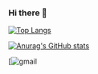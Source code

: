 ### Hi there 👋

<!--
**Jaeyeonnn/Jaeyeonnn** is a ✨ _special_ ✨ repository because its `README.md` (this file) appears on your GitHub profile.

Here are some ideas to get you started:

- 🔭 I’m currently working on ...
- 🌱 I’m currently learning ...
- 👯 I’m looking to collaborate on ...
- 🤔 I’m looking for help with ...
- 💬 Ask me about ...
- 📫 How to reach me: ...
- 😄 Pronouns: ...
- ⚡ Fun fact: ...
-->
[![Top Langs](https://github-readme-stats.vercel.app/api/top-langs/?username=jaeyeonnn)](https://github.com/anuraghazra/github-readme-stats)

[![Anurag's GitHub stats](https://github-readme-stats.vercel.app/api?username=jaeyeonnn)](https://github.com/anuraghazra/github-readme-stats)

[![gmail]([https://img.shields.io/badge/JavaScript-F7DF1E?style=for-the-badge&logo=JavaScript&logoColor=white](https://img.shields.io/badge/Gmail-D14836?style=for-the-badge&logo=gmail&logoColor=white))
